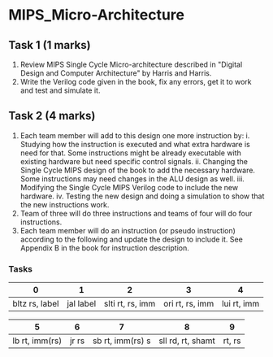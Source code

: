 # MIPS_Micro-Architecture

## Task 1 (1 marks) ##
1. Review MIPS Single Cycle Micro-architecture described in "Digital Design and Computer Architecture" by Harris and Harris.
2. Write the Verilog code given in the book, fix any errors, get it to work and test and simulate it.

## Task 2 (4 marks) ##
1. Each team member will add to this design one more instruction by:
    i. Studying how the instruction is executed and what extra hardware is need for that. Some instructions might be already executable with existing hardware but need specific control signals. 
    ii. Changing the Single Cycle MIPS design of the book to add the necessary hardware. Some instructions may need changes in the ALU design as well.
    iii. Modifying the Single Cycle MIPS Verilog code to include the new hardware.
    iv. Testing the new design and doing a simulation to show that the new instructions work.
2. Team of three will do three instructions and teams of four will do four instructions.
3. Each team member will do an instruction (or pseudo instruction) according to the following and update the design to include it. See Appendix B in the book for instruction description.

### Tasks ###

0 | 1 | 2 | 3 | 4
--- | --- | --- | --- | ---
bltz rs, label | jal label | slti rt, rs, imm | ori rt, rs, imm | lui rt, imm

5 | 6 | 7 | 8 | 9
--- | --- | --- | --- | ---
lb rt, imm(rs) | jr rs | sb rt, imm(rs) s | sll rd, rt, shamt | rt, rs
